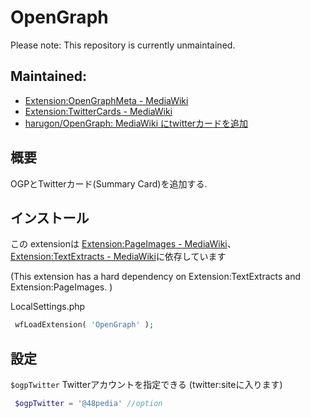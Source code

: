 # OpenGraph

Please note: This repository is currently unmaintained.

## Maintained:

* [Extension:OpenGraphMeta \- MediaWiki](https://www.mediawiki.org/wiki/Extension:OpenGraphMeta)
* [Extension:TwitterCards \- MediaWiki](https://www.mediawiki.org/wiki/Extension:TwitterCards)
* [harugon/OpenGraph: MediaWiki にtwitterカードを追加](https://github.com/harugon/OpenGraph)


## 概要

OGPとTwitterカード(Summary Card)を追加する.


## インストール
この extensionは [Extension:PageImages \- MediaWiki](https://www.mediawiki.org/wiki/Extension:PageImages)、[Extension:TextExtracts \- MediaWiki](https://www.mediawiki.org/wiki/Extension:TextExtracts)に依存しています

(This extension has a hard dependency on Extension:TextExtracts and Extension:PageImages. )

LocalSettings.php
```php
 wfLoadExtension( 'OpenGraph' );
```

## 設定

```$ogpTwitter``` Twitterアカウントを指定できる (twitter:siteに入ります)

```php
 $ogpTwitter = '@48pedia' //option
```
